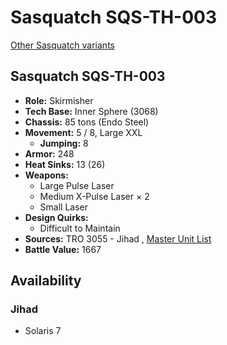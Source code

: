 # Sasquatch SQS-TH-003 

[Other Sasquatch variants](../sasquatch.md) 

## Sasquatch SQS-TH-003 

- **Role:** Skirmisher 
- **Tech Base:** Inner Sphere (3068) 
- **Chassis:** 85 tons (Endo Steel) 
- **Movement:** 5 / 8, Large XXL 
  - **Jumping:** 8 
- **Armor:** 248 
- **Heat Sinks:** 13 (26) 
- **Weapons:** 
  - Large Pulse Laser 
  - Medium X-Pulse Laser × 2 
  - Small Laser 
- **Design Quirks:** 
  - Difficult to Maintain 
- **Sources:** TRO 3055 - Jihad , [Master Unit List](http://masterunitlist.info/Unit/Details/2800) 
- **Battle Value:** 1667 

## Availability 

### Jihad 

- Solaris 7 

